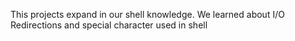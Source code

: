 This projects expand in our shell knowledge. We learned about I/O Redirections and special character used in shell
